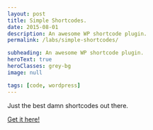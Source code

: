 ```yaml
---
layout: post
title: Simple Shortcodes.
date: 2015-08-01
description: An awesome WP shortcode plugin.
permalink: /labs/simple-shortcodes/

subheading: An awesome WP shortcode plugin.
heroText: true
heroClasses: grey-bg
image: null

tags: [code, wordpress]
---
```


Just the best damn shortcodes out there.

[Get it here!](http://github.com/kiriaze/simple-shortcodes)
